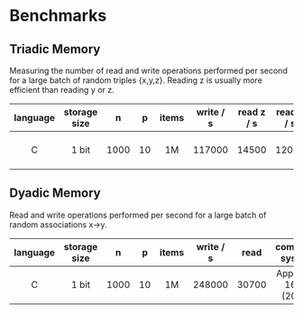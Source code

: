 # Benchmarks


## Triadic Memory

Measuring the number of read and write operations performed per second for a large batch of random triples {x,y,z}.
Reading z is usually more efficient than reading y or z.



| language | storage size | n     | p      | items    | write / s | read z / s | read y / s  | read x / s | computer system      |
|:--------:|:------------:|:-----:|:------:|:--------:|:---------:|:----------:|:-----------:|:----------:|:--------------------:|
| C        | 1 bit        | 1000  | 10     | 1M       |  117000   | 14500      | 12000       |  4300      | Apple M1 16GB (2020) | 


## Dyadic Memory

Read and write operations performed per second for a large batch of random associations x->y.


| language | storage size | n     | p      | items    | write / s | read    | computer system         |
|:--------:|:------------:|:-----:|:------:|:--------:|:---------:|:-------:|:-----------------------:|
| C        | 1 bit        | 1000  | 10     | 1M       |  248000   | 30700   |  Apple M1 16GB (2020)   | 




